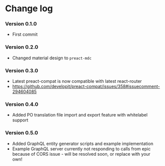 # Change log
### Version 0.1.0
- First commit
### Version 0.2.0
- Changed material design to `preact-mdc`
### Version 0.3.0
- Latest preact-compat is now compatible with latest react-router
- https://github.com/developit/preact-compat/issues/358#issuecomment-294604085
### Version 0.4.0
- Added PO translation file import and export feature with whitelabel support
### Version 0.5.0
- Added GraphQL entity generator scripts and example implementation
- Example GraphQL server currently not responding to calls from epic because of CORS issue - will be resolved soon, or replace with your own!
